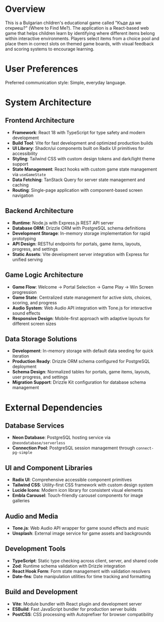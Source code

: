 # Overview

This is a Bulgarian children's educational game called "Къде да ме откриеш?" (Where to Find Me?). The application is a React-based web game that helps children learn by identifying where different items belong within interactive environments. Players select items from a choice pool and place them in correct slots on themed game boards, with visual feedback and scoring systems to encourage learning.

# User Preferences

Preferred communication style: Simple, everyday language.

# System Architecture

## Frontend Architecture
- **Framework**: React 18 with TypeScript for type safety and modern development
- **Build Tool**: Vite for fast development and optimized production builds
- **UI Library**: Shadcn/ui components built on Radix UI primitives for accessibility
- **Styling**: Tailwind CSS with custom design tokens and dark/light theme support
- **State Management**: React hooks with custom game state management via `useGameState`
- **Data Fetching**: TanStack Query for server state management and caching
- **Routing**: Single-page application with component-based screen navigation

## Backend Architecture
- **Runtime**: Node.js with Express.js REST API server
- **Database ORM**: Drizzle ORM with PostgreSQL schema definitions
- **Development Storage**: In-memory storage implementation for rapid prototyping
- **API Design**: RESTful endpoints for portals, game items, layouts, progress, and settings
- **Static Assets**: Vite development server integration with Express for unified serving

## Game Logic Architecture
- **Game Flow**: Welcome → Portal Selection → Game Play → Win Screen progression
- **Game State**: Centralized state management for active slots, choices, scoring, and progress
- **Audio System**: Web Audio API integration with Tone.js for interactive sound effects
- **Responsive Design**: Mobile-first approach with adaptive layouts for different screen sizes

## Data Storage Solutions
- **Development**: In-memory storage with default data seeding for quick iteration
- **Production Ready**: Drizzle ORM schema configured for PostgreSQL deployment
- **Schema Design**: Normalized tables for portals, game items, layouts, user progress, and settings
- **Migration Support**: Drizzle Kit configuration for database schema management

# External Dependencies

## Database Services
- **Neon Database**: PostgreSQL hosting service via `@neondatabase/serverless`
- **Connection Pool**: PostgreSQL session management through `connect-pg-simple`

## UI and Component Libraries
- **Radix UI**: Comprehensive accessible component primitives
- **Tailwind CSS**: Utility-first CSS framework with custom design system
- **Lucide Icons**: Modern icon library for consistent visual elements
- **Embla Carousel**: Touch-friendly carousel components for image galleries

## Audio and Media
- **Tone.js**: Web Audio API wrapper for game sound effects and music
- **Unsplash**: External image service for game assets and backgrounds

## Development Tools
- **TypeScript**: Static type checking across client, server, and shared code
- **Zod**: Runtime schema validation with Drizzle integration
- **React Hook Form**: Form state management with validation resolvers
- **Date-fns**: Date manipulation utilities for time tracking and formatting

## Build and Development
- **Vite**: Module bundler with React plugin and development server
- **ESBuild**: Fast JavaScript bundler for production server builds
- **PostCSS**: CSS processing with Autoprefixer for browser compatibility